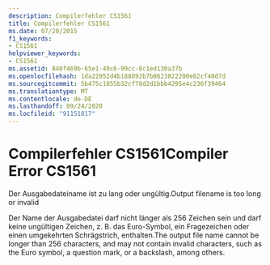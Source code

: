 ```yaml
---
description: Compilerfehler CS1561
title: Compilerfehler CS1561
ms.date: 07/20/2015
f1_keywords:
- CS1561
helpviewer_keywords:
- CS1561
ms.assetid: 840f469b-65e1-49c6-99cc-8c1ed130a37b
ms.openlocfilehash: 1da22052d4b188892b7b8623822200e82cf40d7d
ms.sourcegitcommit: 5b475c1855b32cf78d2d1bbb4295e4c236f39464
ms.translationtype: MT
ms.contentlocale: de-DE
ms.lasthandoff: 09/24/2020
ms.locfileid: "91151817"
---
```

# <a name="compiler-error-cs1561"></a><span data-ttu-id="d1a07-103">Compilerfehler CS1561</span><span class="sxs-lookup"><span data-stu-id="d1a07-103">Compiler Error CS1561</span></span>

<span data-ttu-id="d1a07-104">Der Ausgabedateiname ist zu lang oder ungültig.</span><span class="sxs-lookup"><span data-stu-id="d1a07-104">Output filename is too long or invalid</span></span>  
  
 <span data-ttu-id="d1a07-105">Der Name der Ausgabedatei darf nicht länger als 256 Zeichen sein und darf keine ungültigen Zeichen, z. B. das Euro-Symbol, ein Fragezeichen oder einen umgekehrten Schrägstrich, enthalten.</span><span class="sxs-lookup"><span data-stu-id="d1a07-105">The output file name cannot be longer than 256 characters, and may not contain invalid characters, such as the Euro symbol, a question mark, or a backslash, among others.</span></span>
